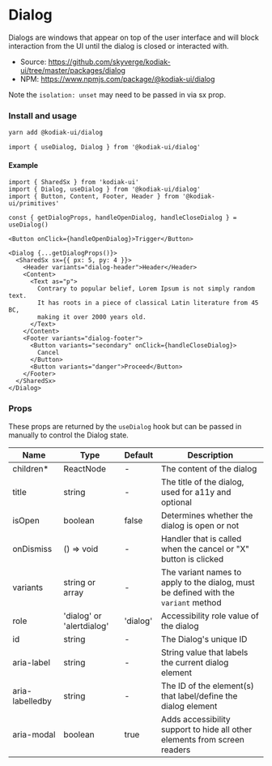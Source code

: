# Dialog

Dialogs are windows that appear on top of the user interface and will block interaction from the UI until
the dialog is closed or interacted with.

- Source: https://github.com/skyverge/kodiak-ui/tree/master/packages/dialog
- NPM: https://www.npmjs.com/package/@kodiak-ui/dialog

Note the `isolation: unset` may need to be passed in via sx prop.

### Install and usage

```sh
yarn add @kodiak-ui/dialog
```

```tsx
import { useDialog, Dialog } from '@kodiak-ui/dialog'
```

#### Example

```tsx
import { SharedSx } from 'kodiak-ui'
import { Dialog, useDialog } from '@kodiak-ui/dialog'
import { Button, Content, Footer, Header } from '@kodiak-ui/primitives'

const { getDialogProps, handleOpenDialog, handleCloseDialog } = useDialog()

<Button onClick={handleOpenDialog}>Trigger</Button>

<Dialog {...getDialogProps()}>
  <SharedSx sx={{ px: 5, py: 4 }}>
    <Header variants="dialog-header">Header</Header>
    <Content>
      <Text as="p">
        Contrary to popular belief, Lorem Ipsum is not simply random text.
        It has roots in a piece of classical Latin literature from 45 BC,
        making it over 2000 years old.
      </Text>
    </Content>
    <Footer variants="dialog-footer">
      <Button variants="secondary" onClick={handleCloseDialog}>
        Cancel
      </Button>
      <Button variants="danger">Proceed</Button>
    </Footer>
  </SharedSx>
</Dialog>
```

### Props

These props are returned by the `useDialog` hook but can be passed in manually to control the Dialog state.

| Name            | Type                      | Default  | Description                                                                         |
| --------------- | ------------------------- | -------- | ----------------------------------------------------------------------------------- |
| children\*      | ReactNode                 | -        | The content of the dialog                                                           |
| title           | string                    | -        | The title of the dialog, used for a11y and optional                                 |
| isOpen          | boolean                   | false    | Determines whether the dialog is open or not                                        |
| onDismiss       | () => void                | -        | Handler that is called when the cancel or "X" button is clicked                     |
| variants        | string or array           | -        | The variant names to apply to the dialog, must be defined with the `variant` method |
| role            | 'dialog' or 'alertdialog' | 'dialog' | Accessibility role value of the dialog                                              |
| id              | string                    | -        | The Dialog's unique ID                                                              |
| aria-label      | string                    | -        | String value that labels the current dialog element                                 |
| aria-labelledby | string                    | -        | The ID of the element(s) that label/define the dialog element                       |
| aria-modal      | boolean                   | true     | Adds accessibility support to hide all other elements from screen readers           |
